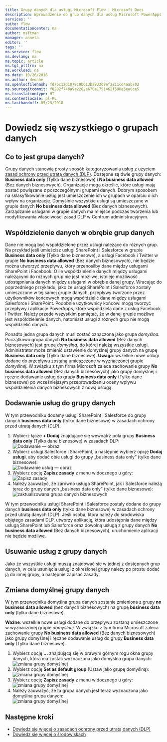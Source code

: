 ```yaml
---
title: Grupy danych dla usługi Microsoft Flow | Microsoft Docs
description: Wprowadzenie do grup danych dla usług Microsoft PowerApps i Microsoft Flow.
services: ''
suite: flow
documentationcenter: na
author: msftman
manager: anneta
editor: ''
tags: ''
ms.service: flow
ms.devlang: na
ms.topic: article
ms.tgt_pltfrm: na
ms.workload: na
ms.date: 10/26/2016
ms.author: deonhe
ms.openlocfilehash: fd76c12d1879c9b613ba833d9ef2211cd4aab702
ms.sourcegitcommit: f0202f74ba9a2282a670a1751462f598a5ea0ce5
ms.translationtype: HT
ms.contentlocale: pl-PL
ms.lasthandoff: 05/23/2018
---
```

# <a name="learn-all-about-data-groups"></a>Dowiedz się wszystkiego o grupach danych
## <a name="what-is-a-data-group"></a>Co to jest grupa danych?
Grupy danych stanowią prosty sposób kategoryzowania usług z użyciem [zasad ochrony przed utratą danych (DLP)](prevent-data-loss.md). Dostępne są dwie grupy danych: **Business data only** (Tylko dane biznesowe) i **No business data allowed** (Bez danych biznesowych). Organizacje mogą określić, które usługi mają zostać powiązane z poszczególnymi grupami danych. Dobrym sposobem na sklasyfikowanie usług jest umieszczenie ich w grupach w oparciu o ich wpływ na organizację. Domyślnie wszystkie usługi są umieszczane w grupie danych **No business data allowed** (Bez danych biznesowych). Zarządzanie usługami w grupie danych ma miejsce podczas tworzenia lub modyfikowania właściwości zasad DLP w Centrum administracyjnym.

## <a name="how-data-is-shared-between-data-groups"></a>Współdzielenie danych w obrębie grup danych
Dane nie mogą być współdzielone przez usługi należące do różnych grup. Na przykład jeśli umieścisz usługi SharePoint i Salesforce w grupie **Business data only** (Tylko dane biznesowe), a usługi Facebook i Twitter w grupie **No business data allowed** (Bez danych biznesowych), nie będzie można utworzyć przepływu, który przenosiłby dane między usługami SharePoint i Facebook. O ile współdzielenie danych między usługami należącymi do różnych grup nie jest możliwe, istnieje możliwość udostępniania danych między usługami w obrębie danej grupy. Wracając do poprzedniego przykładu, jako że usługi SharePoint i Salesforce zostały umieszczone w tej samej grupie danych, przepływy tworzone przez użytkowników końcowych mogą współdzielić dane między usługami Salesforce i SharePoint. Podobnie użytkownicy końcowi mogą tworzyć przepływy i aplikacje PowerApps, które współdzielą dane z usług Facebook i Twitter. Należy przede wszystkim pamiętać, że w danej grupie możliwe jest współdzielenie danych, natomiast usługi z różnych grup nie mogą współdzielić danych.  

Ponadto jedna grupa danych musi zostać oznaczona jako grupa *domyślna*. Początkowo grupa danych **No business data allowed** (Bez danych biznesowych) jest grupą *domyślną*, do której należą wszystkie usługi. Administrator może zmienić ustawienie domyślnej grupy danych na grupę **Business data only** (Tylko dane biznesowe). **Uwaga**: wszelkie nowe usługi dodane do przepływu zostaną umieszczone w wyznaczonej grupie *domyślnej*. W związku z tym firma Microsoft zaleca zachowanie grupy **No business data allowed** (Bez danych biznesowych) jako grupy domyślnej i ręczne dodawanie usług do grupy **Business data only** (Tylko dane biznesowe) po wcześniejszym przeprowadzeniu oceny wpływu współdzielenia danych biznesowych z nową usługą.

## <a name="add-services-to-a-data-group"></a>Dodawanie usług do grupy danych
W tym przewodniku dodamy usługi SharePoint i Salesforce do grupy danych **business data only** (tylko dane biznesowe) w zasadach ochrony przed utratą danych (DLP). 

1. Wybierz łącze **+ Dodaj** znajdujące się wewnątrz pola grupy **Business data only** (Tylko dane biznesowe) w zasadach DLP:    
   ![Dodawanie — obraz](./media/introduction-to-data-groups/add-to-data-group-1.png)  
2. Wybierz usługi Salesforce i SharePoint, a następnie wybierz opcję **Dodaj usługi**, aby dodać obie usługi do grupy „business data only” (tylko dane biznesowe):    
   ![Dodawanie usług — obraz](./media/introduction-to-data-groups/add-to-data-group-2.png)  
3. Wybierz opcję **Zapisz zasady** z menu widocznego u góry:  
   ![Zapisz zasady](./media/introduction-to-data-groups/add-to-data-group-4.png) 
4. Należy zauważyć, że zarówno usługa SharePoint, jak i Salesforce należą teraz do grupy danych „business data only” (tylko dane biznesowe):  
   ![zaktualizowana grupa danych biznesowych](./media/introduction-to-data-groups/add-to-data-group-3.png)   

W tym przewodniku usługi SharePoint i Salesforce zostały dodane do grupy danych **business data only** (tylko dane biznesowe) w zasadach ochrony przed utratą danych (DLP). Jeśli osoba, która należy do środowiska objętego zasadami DLP, utworzy aplikację, która udostępnia dane między usługą SharePoint lub Salesforce oraz dowolną usługą z grupy danych **No business data allowed** (Bez danych biznesowych), uruchomienie aplikacji nie będzie możliwe.

## <a name="remove-services-from-a-data-group"></a>Usuwanie usług z grupy danych
Jako że wszystkie usługi muszą znajdować się w jednej z dostępnych grup danych, w celu usunięcia usługi z określonej grupy należy po prostu dodać ją do innej grupy, a następnie zapisać zasady.  

## <a name="change-the-default-data-group"></a>Zmiana domyślnej grupy danych
W tym przewodniku domyślna grupa danych zostanie zmieniona z grupy **no business data allowed** (bez danych biznesowych) na grupę **business data only** (tylko dane biznesowe).  

**Ważne**: wszelkie nowe usługi dodane do przepływu zostaną umieszczone w wyznaczonej grupie *domyślnej*. W związku z tym firma Microsoft zaleca zachowanie grupy **No business data allowed** (Bez danych biznesowych) jako grupy domyślnej i ręczne dodawanie usług do grupy **Business data only** (Tylko dane biznesowe).

1. Wybierz opcję **...** znajdującą się w prawym górnym rogu okna grupy danych, która ma zostać wyznaczona jako domyślna grupa danych:    
   ![zmiana grupy domyślnej](./media/introduction-to-data-groups/default-data-group-0.png)  
2. Wybierz opcję **Set as default group** (Ustaw jako grupę domyślną):  
   ![zmiana grupy domyślnej](./media/introduction-to-data-groups/default-data-group-1.png)   
3. Wybierz opcję **Zapisz zasady** z menu widocznego u góry:  
   ![zmiana grupy domyślnej](./media/introduction-to-data-groups/add-to-data-group-4.png) 
4. Należy zauważyć, że ta grupa danych jest teraz wyznaczona jako domyślna grupa danych:  
   ![zmiana grupy domyślnej](./media/introduction-to-data-groups/default-data-group-2.png)   

## <a name="next-steps"></a>Następne kroki
* [Dowiedz się więcej o zasadach ochrony przed utratą danych (DLP)](prevent-data-loss.md)
* [Dowiedz się więcej o środowiskach](environments-overview-admin.md)   

